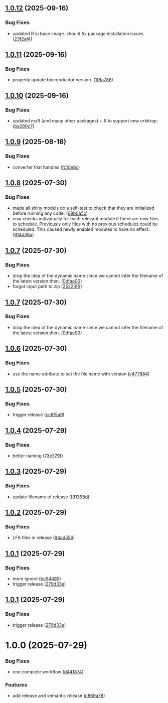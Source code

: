 ## [1.0.12](https://github.com/stanstrup/QC4Metabolomics/compare/v1.0.11...v1.0.12) (2025-09-16)


### Bug Fixes

* updated R in base image. should fix package installation issues ([23f2af4](https://github.com/stanstrup/QC4Metabolomics/commit/23f2af45ee07cc6cae007012c1bdc743a0781c47))

## [1.0.11](https://github.com/stanstrup/QC4Metabolomics/compare/v1.0.10...v1.0.11) (2025-09-16)


### Bug Fixes

* properly update bioconductor version. ([1f8a788](https://github.com/stanstrup/QC4Metabolomics/commit/1f8a7886ff29a95f96ff05f70f200f0961a05bad))

## [1.0.10](https://github.com/stanstrup/QC4Metabolomics/compare/v1.0.9...v1.0.10) (2025-09-16)


### Bug Fixes

* updated mzR (and many other packages) + R to support new orbitrap: ([ba280c7](https://github.com/stanstrup/QC4Metabolomics/commit/ba280c73730818e956eb90ac506550b57f4c6f02))

## [1.0.9](https://github.com/stanstrup/QC4Metabolomics/compare/v1.0.8...v1.0.9) (2025-08-18)


### Bug Fixes

* converter that handles ([fc10e8c](https://github.com/stanstrup/QC4Metabolomics/commit/fc10e8cfc7e158c02f7434497db735d5d7fba604))

## [1.0.8](https://github.com/stanstrup/QC4Metabolomics/compare/v1.0.7...v1.0.8) (2025-07-30)


### Bug Fixes

* made all shiny models do a self-test to check that they are initialized before running any code. ([69b0a5c](https://github.com/stanstrup/QC4Metabolomics/commit/69b0a5c8dccc0a918d16c3f6eebb9b83319781a4))
* now checks individually for each relevant module if there are new files to schedule. Previously only files with no previous schedules could be scheduled. This caused newly enabled modules to have no effect. ([914d38a](https://github.com/stanstrup/QC4Metabolomics/commit/914d38ae911f13940153bb4040b4241231c74f6b))

## [1.0.7](https://github.com/stanstrup/QC4Metabolomics/compare/v1.0.6...v1.0.7) (2025-07-30)


### Bug Fixes

* drop the idea of the dynamic name since we cannot infer the filename of the latest version then. ([0dfae00](https://github.com/stanstrup/QC4Metabolomics/commit/0dfae005621fab9b38aabdf76b4b19bf3210c0c6))
* forgot input path to zip ([25223f9](https://github.com/stanstrup/QC4Metabolomics/commit/25223f980c35d51e10d9b2e4c7d7c23d18c13d30))

## [1.0.7](https://github.com/stanstrup/QC4Metabolomics/compare/v1.0.6...v1.0.7) (2025-07-30)


### Bug Fixes

* drop the idea of the dynamic name since we cannot infer the filename of the latest version then. ([0dfae00](https://github.com/stanstrup/QC4Metabolomics/commit/0dfae005621fab9b38aabdf76b4b19bf3210c0c6))

## [1.0.6](https://github.com/stanstrup/QC4Metabolomics/compare/v1.0.5...v1.0.6) (2025-07-30)


### Bug Fixes

* use the name attribute to set the file name with version ([c477884](https://github.com/stanstrup/QC4Metabolomics/commit/c477884fc6cb7ebbb6db0e7a9d7f70435cd139c1))

## [1.0.5](https://github.com/stanstrup/QC4Metabolomics/compare/v1.0.4...v1.0.5) (2025-07-30)


### Bug Fixes

* trigger release ([cc8f5a9](https://github.com/stanstrup/QC4Metabolomics/commit/cc8f5a9d461a78b8cc3a07602588342a4a85ac57))

## [1.0.4](https://github.com/stanstrup/QC4Metabolomics/compare/v1.0.3...v1.0.4) (2025-07-29)


### Bug Fixes

* better naming ([73e779f](https://github.com/stanstrup/QC4Metabolomics/commit/73e779f10962a9c2c32c8ba6f1997b8b82626f55))

## [1.0.3](https://github.com/stanstrup/QC4Metabolomics/compare/v1.0.2...v1.0.3) (2025-07-29)


### Bug Fixes

* update filename of release ([f91398d](https://github.com/stanstrup/QC4Metabolomics/commit/f91398d0d831ec34864012564f27e3cb6f40cc11))

## [1.0.2](https://github.com/stanstrup/QC4Metabolomics/compare/v1.0.1...v1.0.2) (2025-07-29)


### Bug Fixes

* LFS files in release ([94ad556](https://github.com/stanstrup/QC4Metabolomics/commit/94ad5565096e3c067a8b37b970564f6a52a3b5a9))

## [1.0.1](https://github.com/stanstrup/QC4Metabolomics/compare/v1.0.0...v1.0.1) (2025-07-29)


### Bug Fixes

* more ignore ([bc94485](https://github.com/stanstrup/QC4Metabolomics/commit/bc94485b53d89c2a3b02e6b8cde8042e57d3c343))
* trigger release ([279d33e](https://github.com/stanstrup/QC4Metabolomics/commit/279d33ea8d7909d212b0a905c645e8fe4205a8bb))

## [1.0.1](https://github.com/stanstrup/QC4Metabolomics/compare/v1.0.0...v1.0.1) (2025-07-29)


### Bug Fixes

* trigger release ([279d33e](https://github.com/stanstrup/QC4Metabolomics/commit/279d33ea8d7909d212b0a905c645e8fe4205a8bb))

# 1.0.0 (2025-07-29)


### Bug Fixes

* one complete workflow ([d441874](https://github.com/stanstrup/QC4Metabolomics/commit/d441874e737cd8d51ff8b384c459cc6acc5a36fc))


### Features

* add release and semantic release ([c869a78](https://github.com/stanstrup/QC4Metabolomics/commit/c869a788b240eb5d18844c42933e3a2f22861f71))
